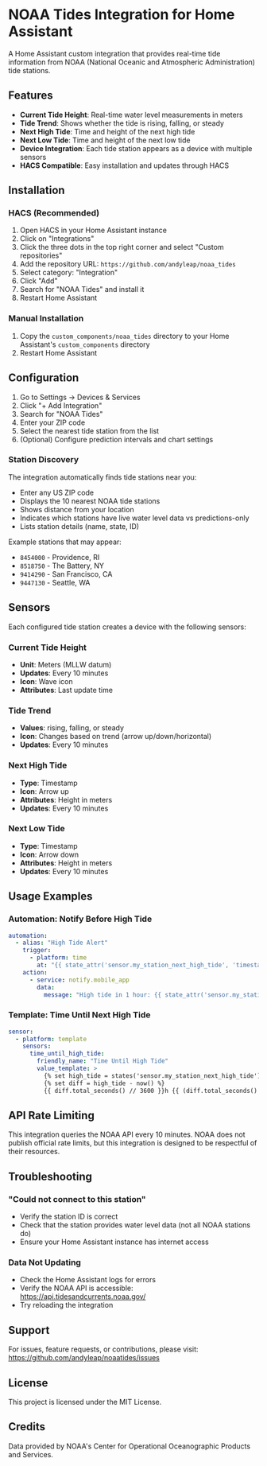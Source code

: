 # NOAA Tides Integration for Home Assistant

A Home Assistant custom integration that provides real-time tide information from NOAA (National Oceanic and Atmospheric Administration) tide stations.

## Features

- **Current Tide Height**: Real-time water level measurements in meters
- **Tide Trend**: Shows whether the tide is rising, falling, or steady
- **Next High Tide**: Time and height of the next high tide
- **Next Low Tide**: Time and height of the next low tide
- **Device Integration**: Each tide station appears as a device with multiple sensors
- **HACS Compatible**: Easy installation and updates through HACS

## Installation

### HACS (Recommended)

1. Open HACS in your Home Assistant instance
2. Click on "Integrations"
3. Click the three dots in the top right corner and select "Custom repositories"
4. Add the repository URL: `https://github.com/andyleap/noaa_tides`
5. Select category: "Integration"
6. Click "Add"
7. Search for "NOAA Tides" and install it
8. Restart Home Assistant

### Manual Installation

1. Copy the `custom_components/noaa_tides` directory to your Home Assistant's `custom_components` directory
2. Restart Home Assistant

## Configuration

1. Go to Settings → Devices & Services
2. Click "+ Add Integration"
3. Search for "NOAA Tides"
4. Enter your ZIP code
5. Select the nearest tide station from the list
6. (Optional) Configure prediction intervals and chart settings

### Station Discovery

The integration automatically finds tide stations near you:
- Enter any US ZIP code
- Displays the 10 nearest NOAA tide stations
- Shows distance from your location
- Indicates which stations have live water level data vs predictions-only
- Lists station details (name, state, ID)

Example stations that may appear:
- `8454000` - Providence, RI
- `8518750` - The Battery, NY
- `9414290` - San Francisco, CA
- `9447130` - Seattle, WA

## Sensors

Each configured tide station creates a device with the following sensors:

### Current Tide Height
- **Unit**: Meters (MLLW datum)
- **Updates**: Every 10 minutes
- **Icon**: Wave icon
- **Attributes**: Last update time

### Tide Trend
- **Values**: rising, falling, or steady
- **Icon**: Changes based on trend (arrow up/down/horizontal)
- **Updates**: Every 10 minutes

### Next High Tide
- **Type**: Timestamp
- **Icon**: Arrow up
- **Attributes**: Height in meters
- **Updates**: Every 10 minutes

### Next Low Tide
- **Type**: Timestamp
- **Icon**: Arrow down
- **Attributes**: Height in meters
- **Updates**: Every 10 minutes

## Usage Examples

### Automation: Notify Before High Tide

```yaml
automation:
  - alias: "High Tide Alert"
    trigger:
      - platform: time
        at: "{{ state_attr('sensor.my_station_next_high_tide', 'timestamp') - timedelta(hours=1) }}"
    action:
      - service: notify.mobile_app
        data:
          message: "High tide in 1 hour: {{ state_attr('sensor.my_station_next_high_tide', 'height') }}m"
```

### Template: Time Until Next High Tide

```yaml
sensor:
  - platform: template
    sensors:
      time_until_high_tide:
        friendly_name: "Time Until High Tide"
        value_template: >
          {% set high_tide = states('sensor.my_station_next_high_tide') | as_datetime %}
          {% set diff = high_tide - now() %}
          {{ diff.total_seconds() // 3600 }}h {{ (diff.total_seconds() % 3600) // 60 }}m
```

## API Rate Limiting

This integration queries the NOAA API every 10 minutes. NOAA does not publish official rate limits, but this integration is designed to be respectful of their resources.

## Troubleshooting

### "Could not connect to this station"
- Verify the station ID is correct
- Check that the station provides water level data (not all NOAA stations do)
- Ensure your Home Assistant instance has internet access

### Data Not Updating
- Check the Home Assistant logs for errors
- Verify the NOAA API is accessible: https://api.tidesandcurrents.noaa.gov/
- Try reloading the integration

## Support

For issues, feature requests, or contributions, please visit:
https://github.com/andyleap/noaatides/issues

## License

This project is licensed under the MIT License.

## Credits

Data provided by NOAA's Center for Operational Oceanographic Products and Services.
